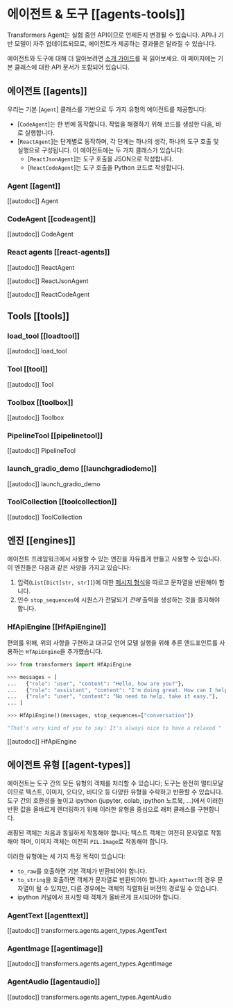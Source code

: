 <!--Copyright 2023 The HuggingFace Team. All rights reserved.

Licensed under the Apache License, Version 2.0 (the "License"); you may not use this file except in compliance with
the License. You may obtain a copy of the License at

http://www.apache.org/licenses/LICENSE-2.0

Unless required by applicable law or agreed to in writing, software distributed under the License is distributed on
an "AS IS" BASIS, WITHOUT WARRANTIES OR CONDITIONS OF ANY KIND, either express or implied. See the License for the
specific language governing permissions and limitations under the License.

⚠️ Note that this file is in Markdown but contain specific syntax for our doc-builder (similar to MDX) that may not be
rendered properly in your Markdown viewer.

-->

# 에이전트 & 도구 [[agents-tools]]

<Tip warning={true}>

Transformers Agent는 실험 중인 API이므로 언제든지 변경될 수 있습니다. 
API나 기반 모델이 자주 업데이트되므로, 에이전트가 제공하는 결과물은 달라질 수 있습니다.

</Tip>

에이전트와 도구에 대해 더 알아보려면 [소개 가이드](../transformers_agents)를 꼭 읽어보세요. 
이 페이지에는 기본 클래스에 대한 API 문서가 포함되어 있습니다.

## 에이전트 [[agents]]

우리는 기본 [`Agent`] 클래스를 기반으로 두 가지 유형의 에이전트를 제공합니다:
- [`CodeAgent`]는 한 번에 동작합니다. 작업을 해결하기 위해 코드를 생성한 다음, 바로 실행합니다.
- [`ReactAgent`]는 단계별로 동작하며, 각 단계는 하나의 생각, 하나의 도구 호출 및 실행으로 구성됩니다. 이 에이전트에는 두 가지 클래스가 있습니다:
  - [`ReactJsonAgent`]는 도구 호출을 JSON으로 작성합니다.
  - [`ReactCodeAgent`]는 도구 호출을 Python 코드로 작성합니다.

### Agent [[agent]]

[[autodoc]] Agent

### CodeAgent [[codeagent]]

[[autodoc]] CodeAgent

### React agents [[react-agents]]

[[autodoc]] ReactAgent

[[autodoc]] ReactJsonAgent

[[autodoc]] ReactCodeAgent

## Tools [[tools]]

### load_tool [[loadtool]]

[[autodoc]] load_tool

### Tool [[tool]]

[[autodoc]] Tool

### Toolbox [[toolbox]]

[[autodoc]] Toolbox

### PipelineTool [[pipelinetool]]

[[autodoc]] PipelineTool

### launch_gradio_demo [[launchgradiodemo]]

[[autodoc]] launch_gradio_demo

### ToolCollection [[toolcollection]]

[[autodoc]] ToolCollection

## 엔진 [[engines]]

에이전트 프레임워크에서 사용할 수 있는 엔진을 자유롭게 만들고 사용할 수 있습니다.
이 엔진들은 다음과 같은 사양을 가지고 있습니다:
1. 입력(`List[Dict[str, str]]`)에 대한 [메시지 형식](../chat_templating.md)을 따르고 문자열을 반환해야 합니다.
2. 인수 `stop_sequences`에 시퀀스가 전달되기 *전에* 출력을 생성하는 것을 중지해야 합니다.

### HfApiEngine [[HfApiEngine]]

편의를 위해, 위의 사항을 구현하고 대규모 언어 모델 실행을 위해 추론 엔드포인트를 사용하는 `HfApiEngine`을 추가했습니다.

```python
>>> from transformers import HfApiEngine

>>> messages = [
...   {"role": "user", "content": "Hello, how are you?"},
...   {"role": "assistant", "content": "I'm doing great. How can I help you today?"},
...   {"role": "user", "content": "No need to help, take it easy."},
... ]

>>> HfApiEngine()(messages, stop_sequences=["conversation"])

"That's very kind of you to say! It's always nice to have a relaxed "
```

[[autodoc]] HfApiEngine


## 에이전트 유형 [[agent-types]]

에이전트는 도구 간의 모든 유형의 객체를 처리할 수 있습니다; 도구는 완전히 멀티모달이므로 텍스트, 이미지, 오디오, 비디오 등 다양한 유형을 수락하고 반환할 수 있습니다. 
도구 간의 호환성을 높이고 ipython (jupyter, colab, ipython 노트북, ...)에서 이러한 
반환 값을 올바르게 렌더링하기 위해 이러한 유형을 중심으로 래퍼 클래스를 
구현합니다.

래핑된 객체는 처음과 동일하게 작동해야 합니다; 텍스트 객체는 여전히 문자열로 작동해야 하며, 
이미지 객체는 여전히 `PIL.Image`로 작동해야 합니다.

이러한 유형에는 세 가지 특정 목적이 있습니다:

- `to_raw`를 호출하면 기본 객체가 반환되어야 합니다.
- `to_string`을 호출하면 객체가 문자열로 반환되어야 합니다: 
`AgentText`의 경우 문자열이 될 수 있지만, 다른 경우에는 객체의 직렬화된 버전의 경로일 수 있습니다.
- ipython 커널에서 표시할 때 객체가 올바르게 표시되어야 합니다.

### AgentText [[agenttext]]

[[autodoc]] transformers.agents.agent_types.AgentText

### AgentImage [[agentimage]]

[[autodoc]] transformers.agents.agent_types.AgentImage

### AgentAudio [[agentaudio]]

[[autodoc]] transformers.agents.agent_types.AgentAudio
